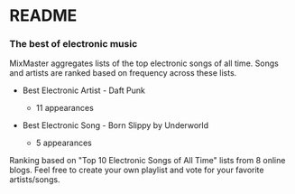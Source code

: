 # README

### The best of electronic music

MixMaster aggregates lists of the top electronic songs of all time. 
Songs and artists are ranked based on frequency across these lists. 

- Best Electronic Artist - Daft Punk
  - 11 appearances

- Best Electronic Song - Born Slippy by Underworld
  - 5 appearances

Ranking based on "Top 10 Electronic Songs of All Time" lists from 8 online blogs. 
Feel free to create your own playlist and vote for your favorite artists/songs.